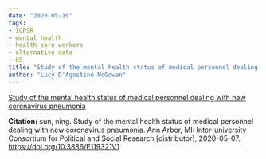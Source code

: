 ```yaml
---
date: "2020-05-19"
tags:
- ICPSR
- mental health
- health care workers
- alternative data
- US
title: "Study of the mental health status of medical personnel dealing with new coronavirus pneumonia"
author: "Lucy D'Agostino McGowan"
---
```


[Study of the mental health status of medical personnel dealing with new coronavirus pneumonia](https://www.openicpsr.org/openicpsr/project/119321/version/V1/view)

**Citation:**
sun, ning. Study of the mental health status of medical personnel dealing with new coronavirus pneumonia. Ann Arbor, MI: Inter-university Consortium for Political and Social Research [distributor], 2020-05-07. https://doi.org/10.3886/E119321V1